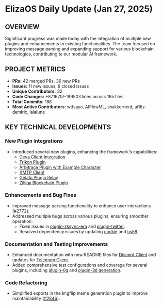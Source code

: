 # ElizaOS Daily Update (Jan 27, 2025)

## OVERVIEW 
Significant progress was made today with the integration of multiple new plugins and enhancements to existing functionalities. The team focused on improving message parsing and expanding support for various blockchain technologies, contributing to our modular AI framework.

## PROJECT METRICS
- **PRs:** 42 merged PRs, 39 new PRs
- **Issues:** 11 new issues, 8 closed issues
- **Unique Contributors:** 32
- **Code Changes:** +871670/-189503 lines across 195 files
- **Total Commits:** 188
- **Most Active Contributors:** wtfsayo, AIFlowML, shakkernerd, ai16z-demirix, lalalune

## KEY TECHNICAL DEVELOPMENTS

### New Plugin Integrations
- Introduced several new plugins, enhancing the framework's capabilities:
  - [Deva Client Integration](https://github.com/elizaos/eliza/pull/1238)
  - [Trikon Plugin](https://github.com/elizaos/eliza/pull/2653)
  - [Arbitrage Plugin with Example Character](https://github.com/elizaos/eliza/pull/2784)
  - [XMTP Client](https://github.com/elizaos/eliza/pull/2786)
  - [Gelato Plugin Relay](https://github.com/elizaos/eliza/pull/2799)
  - [Zilliqa Blockchain Plugin](https://github.com/elizaos/eliza/pull/2842)

### Enhancements and Bug Fixes
- Improved message parsing functionality to enhance user interactions ([#2772](https://github.com/elizaos/eliza/pull/2772)).
- Addressed multiple bugs across various plugins, ensuring smoother operation:
  - Fixed issues in [plugin-zksync-era](https://github.com/elizaos/eliza/pull/2819) and [plugin-twitter](https://github.com/elizaos/eliza/pull/2827).
  - Resolved dependency issues by updating [cookie](https://github.com/elizaos/eliza/pull/2834) and [bs58](https://github.com/elizaos/eliza/pull/2848).

### Documentation and Testing Improvements
- Enhanced documentation with new README files for [Discord Client](https://github.com/elizaos/eliza/pull/2812) and updates for [Telegram Client](https://github.com/elizaos/eliza/pull/2814).
- Added comprehensive test configurations and coverage for several plugins, including [plugin-0g](https://github.com/elizaos/eliza/pull/2805) and [plugin-3d generation](https://github.com/elizaos/eliza/pull/2850).

### Code Refactoring
- Simplified exports in the Imgflip meme generation plugin to improve maintainability ([#2846](https://github.com/elizaos/eliza/pull/2846)).